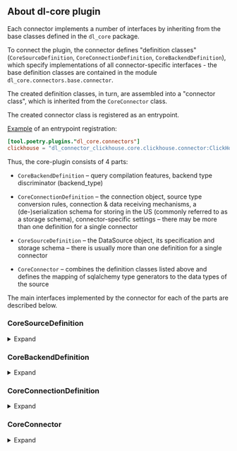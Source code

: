 ## About dl-core plugin

Each connector implements a number of interfaces by inheriting from the base classes defined in the `dl_core` package.

To connect the plugin, the connector defines "definition classes" (`CoreSourceDefinition`, `CoreConnectionDefinition`, `CoreBackendDefinition`),
which specify implementations of all connector-specific interfaces - the base definition classes are contained in the module `dl_core.connectors.base.connector`.

The created definition classes, in turn, are assembled into a "connector class", which is inherited from the `CoreConnector` class.

The created connector class is registered as an entrypoint.

[Example](https://github.com/datalens-tech/datalens-backend/blob/302a63cfed443ce4520a7bbd959a3d2e6b298189/lib/dl_connector_clickhouse/pyproject.toml#L45-L46) of an entrypoint registration:
```toml
[tool.poetry.plugins."dl_core.connectors"]
clickhouse = "dl_connector_clickhouse.core.clickhouse.connector:ClickHouseCoreConnector"
```

Thus, the core-plugin consists of 4 parts:
- `CoreBackendDefinition` – query compilation features, backend type discriminator (backend_type)

- `CoreConnectionDefinition` – the connection object, 
  source type conversion rules, 
  connection & data receiving mechanisms, 
  a (de-)serialization schema for storing in the US (commonly referred to as a storage schema),
  connector-specific settings
  – there may be more than one definition for a single connector

- `CoreSourceDefinition` – the DataSource object, its specification and storage schema – there is usually more than one definition for a single connector

- `CoreConnector` – combines the definition classes listed above and defines the mapping of sqlalchemy type generators to the data types of the source

The main interfaces implemented by the connector for each of the parts are described below.


### CoreSourceDefinition

<details>
<summary>Expand</summary>

DataSource is a part of a dataset, but it is tightly bound to the connection it belongs to.

When creating a dataset, the list of DataSources is obtained from the connection as a list of parameter sets necessary for initializing the DataSource.

After a specific set of parameters is requested to be added to a dataset, a DataSource is built based on it, which becomes a part of a dataset.

#### DataSource and DataSourceSpec

DataSourceSpec contains the coordinates of the data source inside the user source (for example, with a database as a user source,
a combination of a schema name and a table name make up a DataSourceSpec).

DataSource is a wrapper for accessing DataSourceSpec data.

In most cases, `SqlDataSource` or `StandardSQLDataSource` will be suitable base classes.

A number of convenient base classes are implemented for commonly used source types (for example, `SubselectDataSource` for dataset subqueries)

The main tasks of DataSource/DataSourceSpec:
- storing the raw_schema, which is a representation of the data schema of a specific source (table) in the database
- providing sql-source (the FROM section of a query)
- providing source parameters (DataSourceSpec data for source creation and replacement in a dataset)
- checking the existence of a DataSource in the database

#### DataSourceSpec storage schema

DataSources are stored only as part of a dataset, according to this marshmallow schema.

</details>


### CoreBackendDefinition

<details>
<summary>Expand</summary>

Allows specification of a custom sqlalchemy `Query` class.

Allows specification of a custom query compiler, which in turn controls quotation, column aliasing, GROUP BY policy, etc.

</details>


### CoreConnectionDefinition

<details>
<summary>Expand</summary>

#### TypeTransformer

The `TypeTransformer` is responsible for casting values from the source's native format into DataLens & python inner type systems and vice versa.

#### ConnExecutor

Connection executor combines sync and async adapters, keeps their initialization in one place and provides acts as a
wrapper for them (to check table existence, list tables, execute queries, etc.).
Sync and async connection executors are usually used in their respective environments (sync or async).

Usually it is enough to inherit your ConnExecutor from `DefaultSqlAlchemyConnExecutor` and extend it with:
- an implementation of `_make_target_conn_dto_pool()`, which is a collection of `ConnTargetDTO`s (usually the only difference between its items is the host)
- a reference to a target adapter class, that will be used by the executor

#### Connection

A representation of a DataLens connection entity.

Uses ConnExecutor to access the source for a list of tables, verify the existence of a table, etc.

Defines a `DataModel` – this is the connection data itself, some of which is stored in the US (according to its US storage schema).

Performs data validation when the connection is changed (`validate_new_data`).

Provides a `ConnDTO` (`get_conn_dto()`), which contains source connection parameters and is used to build a `ConnExecutor`.
Note: `ConnDTO` is translated into a `TargetConnDTO` by the connection executor, it can additionally be divided into multiple DTOs (one per host) and can be supplemented with connection options.

See `ClassicConnectionSQL` and its inheritors for examples.

</details>


### CoreConnector

<details>
<summary>Expand</summary>

Combines all the definitions described above, may add optional configurations to them, such as notification classes or security settings.

</details>
